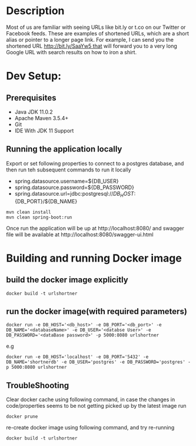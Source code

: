 # Description
Most of us are familiar with seeing URLs like bit.ly or t.co on our Twitter or Facebook feeds. These are examples of shortened URLs, which are a short alias or pointer to a longer page link. For example, I can send you the shortened URL http://bit.ly/SaaYw5 that will forward you to a very long Google URL with search results on how to iron a shirt.

# Dev Setup:
## Prerequisites
* Java JDK 11.0.2
* Apache Maven 3.5.4+
* Git
* IDE With JDK 11 Support


## Running the application locally
Export or set following properties to connect to a postgres database, and then run teh subsequent commands to run it locally
* spring.datasource.username=${DB_USER}
* spring.datasource.password=${DB_PASSWORD}
* spring.datasource.url=jdbc:postgresql://${DB_HOST}:${DB_PORT}/${DB_NAME}

```
mvn clean install
mvn clean spring-boot:run
```
Once run the application will be up at http://localhost:8080/ and swagger file will be available at http://localhost:8080/swagger-ui.html

# Building and running Docker image
## build the docker image explicitly
```
docker build -t urlshortner
```
## run the docker image(with required parameters)
```
docker run -e DB_HOST='<db_host>' -e DB_PORT='<db_port>' -e DB_NAME='<databaseName>' -e DB_USER='<databse User>' -e DB_PASSWORD='<dataBase password>' -p 5000:8080 urlshortner
```
e.g
```
docker run -e DB_HOST='localhost' -e DB_PORT='5432' -e DB_NAME='shortnerdb' -e DB_USER='postgres' -e DB_PASSWORD='postgres' -p 5000:8080 urlshortner

```
## TroubleShooting
Clear docker cache using following command, in case the changes in code/properties seems to be not getting picked up by the latest image run
```
docker prune
```
re-create docker image using following command, and try re-running
```
docker build -t urlshortner
```
